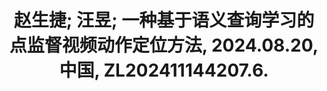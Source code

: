 ---
title: "赵生捷; 汪昱; 一种基于语义查询学习的点监督视频动作定位方法, 2024.08.20, 中国, ZL202411144207.6."
collection: publications
category: patents
---